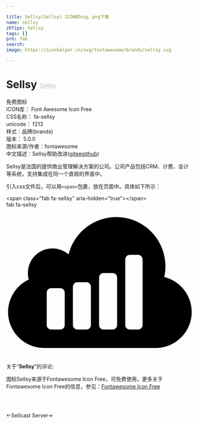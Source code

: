 ```yaml
---

title: Sellsy(Sellsy) ICON转svg、png下载
name: sellsy
zhTips: Sellsy
tags: []
pre: fab
search: 
image: https://iconhelper.cn/svg/fontawesome/brands/sellsy.svg

---
```


# Sellsy  <small style="font-size: 60%;font-weight: 100">Sellsy</small>


<div class="detail-page">
<p>
<span><span class="badge-success badge">免费图标</span> </span>
<br/>
<span>
ICON库：
<span class="badge-secondary badge">Font Awesome Icon Free</span> 
</span>
<br/>
<span>
CSS名称：
<span class="badge-secondary badge">fa-sellsy</span> 
</span>
<br/>
<span>
unicode：
<span class="badge-secondary badge">f213</span> 
<copy-btn content='f213' btn-title=""></copy-btn>
<copy-btn :content='String.fromCodePoint(parseInt("f213", 16))' btn-title="复制U"></copy-btn>
</span><br/><span>样式：<span class="badge-light badge">品牌(brands)</span></span>
<br/>
<span>
版本：
<span class="badge-secondary badge">5.0.0</span> 
</span>
<br/>
<span>图标来源/作者：<span class="badge-light badge">fontawesome</span></span> 
<br/>
<span class="zh-detail">中文描述：<span class="badge-primary badge">Sellsy</span><span class="help-link"><span>帮助改进</span>(<a href="https://gitee.com/liuwave/icon-helper/edit/master/json/fontawesome/brands/sellsy.json" target="_blank" rel="noopener noreferrer">gitee</a><a href="https://github.com/liuwave/icon-helper/edit/master/json/fontawesome/brands/sellsy.json" target="_blank" rel="noopener noreferrer">github</a></span>)</span><br/>
</p>
</div><div class="description description alert alert-light">Sellsy是法国的提供商业管理解决方案的公司。公司产品包括CRM、计费、会计等系统，支持集成在同一个直观的界面中。</div>
<div class="alert alert-dark">
  <i class="fab fa-sellsy fa-xs"></i>
  <i class="fab fa-sellsy fa-sm"></i>
  <i class="fab fa-sellsy fa-lg"></i>
  <i class="fab fa-sellsy fa-2x"></i>
  <i class="fab fa-sellsy fa-3x"></i>
  <i class="fab fa-sellsy fa-5x"></i>
  <i class="fab fa-sellsy fa-7x"></i>
</div>
<div>
  <p>引入css文件后，可以用<code>&lt;span&gt;</code>包裹，放在页面中。具体如下所示：    
  </p>
  <div class="alert alert-primary" style="font-size: 14px">
    &lt;span class="fab fa-sellsy" aria-hidden="true"&gt;&lt;/span&gt;
    <copy-btn content='<span class="fab fa-sellsy" aria-hidden="true"></span>'></copy-btn>
  </div>
  <div class="alert alert-secondary">
    <i class="fab fa-sellsy"
    style="font-size: 24px"
    aria-hidden="true"></i> fab fa-sellsy
    <copy-btn content="fab fa-sellsy" btn-title="复制图标名称"></copy-btn>
  </div>
</div>
<div id="svg" class="svg-wrap">
<svg xmlns="http://www.w3.org/2000/svg" viewBox="0 0 640 512"><path d="M539.71 237.308c3.064-12.257 4.29-24.821 4.29-37.384C544 107.382 468.618 32 376.076 32c-77.22 0-144.634 53.012-163.02 127.781-15.322-13.176-34.934-20.53-55.157-20.53-46.271 0-83.962 37.69-83.962 83.961 0 7.354.92 15.015 3.065 22.369-42.9 20.225-70.785 63.738-70.785 111.234C6.216 424.843 61.68 480 129.401 480h381.198c67.72 0 123.184-55.157 123.184-123.184.001-56.384-38.916-106.025-94.073-119.508zM199.88 401.554c0 8.274-7.048 15.321-15.321 15.321H153.61c-8.274 0-15.321-7.048-15.321-15.321V290.626c0-8.273 7.048-15.321 15.321-15.321h30.949c8.274 0 15.321 7.048 15.321 15.321v110.928zm89.477 0c0 8.274-7.048 15.321-15.322 15.321h-30.949c-8.274 0-15.321-7.048-15.321-15.321V270.096c0-8.274 7.048-15.321 15.321-15.321h30.949c8.274 0 15.322 7.048 15.322 15.321v131.458zm89.477 0c0 8.274-7.047 15.321-15.321 15.321h-30.949c-8.274 0-15.322-7.048-15.322-15.321V238.84c0-8.274 7.048-15.321 15.322-15.321h30.949c8.274 0 15.321 7.048 15.321 15.321v162.714zm87.027 0c0 8.274-7.048 15.321-15.322 15.321h-28.497c-8.274 0-15.321-7.048-15.321-15.321V176.941c0-8.579 7.047-15.628 15.321-15.628h28.497c8.274 0 15.322 7.048 15.322 15.628v224.613z"/></svg>
</div>
<detail full-name='fa-sellsy'></detail>
<div class="icon-detail__container">
<p>关于“<b>Sellsy</b>”的评论:</p>
</div>
<Vssue title="关于“Sellsy”的评论" />    
<div><p>图标Sellsy来源于Fontawesome Icon Free，可免费使用，更多关于  Fontawesome Icon Free的信息，参见：<a target="_blank" href="https://iconhelper.cn/fontawesome.html">Fontawesome Icon Free</a>
</p></div>

<div style="padding:2rem 0 " class="page-nav"><p class="inner"><span class="prev">←<router-link to="/icon/brands/sellcast.html">Sellcast</router-link></span> <span class="next"><router-link to="/icon/solid/server.html">Server</router-link>→</span></p></div>
